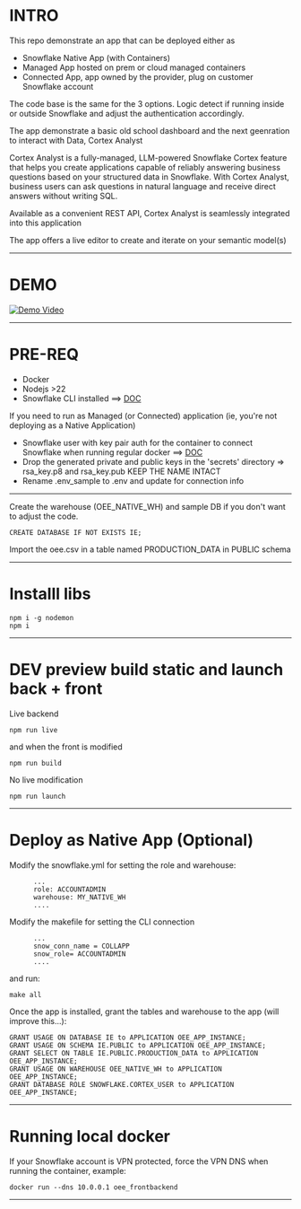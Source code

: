 # INTRO

This repo demonstrate an app that can be deployed either as
- Snowflake Native App (with Containers)
- Managed App hosted on prem or cloud managed containers
- Connected App, app owned by the provider, plug on customer Snowflake account

The code base is the same for the 3 options.
Logic detect if running inside or outside Snowflake and adjust the authentication accordingly.

The app demonstrate a basic old school dashboard and the next geenration to interact with Data, Cortex Analyst

Cortex Analyst is a fully-managed, LLM-powered Snowflake Cortex feature that helps you create applications capable of reliably answering business questions based on your structured data in Snowflake. 
With Cortex Analyst, business users can ask questions in natural language and receive direct answers without writing SQL. 

Available as a convenient REST API, Cortex Analyst is seamlessly integrated into this application

The app offers a live editor to create and iterate on your semantic model(s)

---

# DEMO

[![Demo Video](https://img.youtube.com/vi/-Oj7hlZzJtw/0.jpg)](https://www.youtube.com/watch?v=-Oj7hlZzJtw)

---

# PRE-REQ

- Docker
- Nodejs >22
- Snowflake CLI installed ==> [DOC](https://docs.snowflake.com/en/developer-guide/snowflake-cli/index)

If you need to run as Managed (or Connected) application (ie, you're not deploying as a Native Application)

- Snowflake user with key pair auth for the container to connect Snowflake when running regular docker ==> [DOC](https://docs.snowflake.com/en/user-guide/key-pair-auth)
- Drop the generated private and public keys in the 'secrets' directory => rsa_key.p8 and rsa_key.pub KEEP THE NAME INTACT
- Rename .env_sample to .env and update for connection info

---

Create the warehouse (OEE_NATIVE_WH) and sample DB if you don't want to adjust the code.

```console
CREATE DATABASE IF NOT EXISTS IE;
```

Import the oee.csv in a table named PRODUCTION_DATA in PUBLIC schema

---
# Installl libs 

```console
npm i -g nodemon 
npm i
```

---

# DEV preview build static and launch back + front

Live backend
```console
npm run live
```
and when the front is modified
```console
npm run build
```

No live modification
```console
npm run launch
```

---

# Deploy as Native App (Optional)

Modify the snowflake.yml for setting the role and warehouse:

```console
      ...
      role: ACCOUNTADMIN
      warehouse: MY_NATIVE_WH 
      ....
```

Modify the makefile for setting the CLI connection 

```console
      ...
      snow_conn_name = COLLAPP
      snow_role= ACCOUNTADMIN
      ....
```
and run:


```console
make all
```

Once the app is installed, grant the tables and warehouse to the app (will improve this...):

```console
GRANT USAGE ON DATABASE IE to APPLICATION OEE_APP_INSTANCE;
GRANT USAGE ON SCHEMA IE.PUBLIC to APPLICATION OEE_APP_INSTANCE;
GRANT SELECT ON TABLE IE.PUBLIC.PRODUCTION_DATA to APPLICATION OEE_APP_INSTANCE;
GRANT USAGE ON WAREHOUSE OEE_NATIVE_WH to APPLICATION OEE_APP_INSTANCE;
GRANT DATABASE ROLE SNOWFLAKE.CORTEX_USER to APPLICATION OEE_APP_INSTANCE;
```

---


# Running local docker

If your Snowflake account is VPN protected, force the VPN DNS when running the container, example:

```console
docker run --dns 10.0.0.1 oee_frontbackend 
```

---